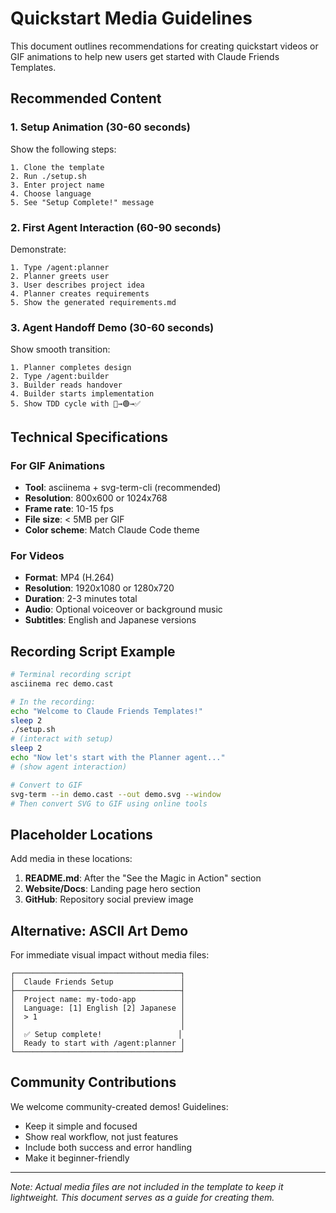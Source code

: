 # Quickstart Media Guidelines

This document outlines recommendations for creating quickstart videos or GIF animations to help new users get started with Claude Friends Templates.

## Recommended Content

### 1. Setup Animation (30-60 seconds)
Show the following steps:
```
1. Clone the template
2. Run ./setup.sh
3. Enter project name
4. Choose language
5. See "Setup Complete!" message
```

### 2. First Agent Interaction (60-90 seconds)
Demonstrate:
```
1. Type /agent:planner
2. Planner greets user
3. User describes project idea
4. Planner creates requirements
5. Show the generated requirements.md
```

### 3. Agent Handoff Demo (30-60 seconds)
Show smooth transition:
```
1. Planner completes design
2. Type /agent:builder
3. Builder reads handover
4. Builder starts implementation
5. Show TDD cycle with 🔴→🟢→✅
```

## Technical Specifications

### For GIF Animations
- **Tool**: asciinema + svg-term-cli (recommended)
- **Resolution**: 800x600 or 1024x768
- **Frame rate**: 10-15 fps
- **File size**: < 5MB per GIF
- **Color scheme**: Match Claude Code theme

### For Videos
- **Format**: MP4 (H.264)
- **Resolution**: 1920x1080 or 1280x720
- **Duration**: 2-3 minutes total
- **Audio**: Optional voiceover or background music
- **Subtitles**: English and Japanese versions

## Recording Script Example

```bash
# Terminal recording script
asciinema rec demo.cast

# In the recording:
echo "Welcome to Claude Friends Templates!"
sleep 2
./setup.sh
# (interact with setup)
sleep 2
echo "Now let's start with the Planner agent..."
# (show agent interaction)

# Convert to GIF
svg-term --in demo.cast --out demo.svg --window
# Then convert SVG to GIF using online tools
```

## Placeholder Locations

Add media in these locations:
1. **README.md**: After the "See the Magic in Action" section
2. **Website/Docs**: Landing page hero section
3. **GitHub**: Repository social preview image

## Alternative: ASCII Art Demo

For immediate visual impact without media files:

```
┌─────────────────────────────────────┐
│  Claude Friends Setup               │
├─────────────────────────────────────┤
│  Project name: my-todo-app          │
│  Language: [1] English [2] Japanese │
│  > 1                                │
│                                     │
│  ✅ Setup complete!                 │
│  Ready to start with /agent:planner │
└─────────────────────────────────────┘
```

## Community Contributions

We welcome community-created demos! Guidelines:
- Keep it simple and focused
- Show real workflow, not just features
- Include both success and error handling
- Make it beginner-friendly

---
*Note: Actual media files are not included in the template to keep it lightweight. This document serves as a guide for creating them.*
